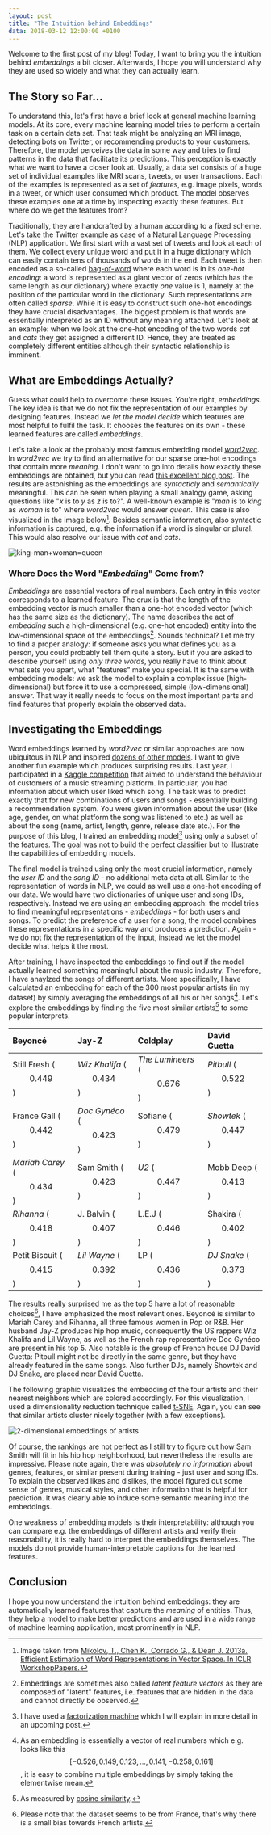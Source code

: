 ```yaml
---
layout: post
title: "The Intuition behind Embeddings"
data: 2018-03-12 12:00:00 +0100
---
```

Welcome to the first post of my blog! Today, I want to bring you the intuition behind *embeddings* a bit closer. Afterwards, I hope you will understand why they are used so widely and what they can actually learn.

## The Story so Far...

To understand this, let's first have a brief look at general machine learning models. At its core, every machine learning model tries to perform a certain task on a certain data set. That task might be analyzing an MRI image, detecting bots on Twitter, or recommending products to your customers. Therefore, the model perceives the data in some way and tries to find patterns in the data that facilitate its predictions. This perception is exactly what we want to have a closer look at. Usually, a data set consists of a huge set of individual examples like MRI scans, tweets, or user transactions. Each of the examples is represented as a set of *features*, e.g. image pixels, words in a tweet, or which user consumed which product. The model observes these examples one at a time by inspecting exactly these features. But where do we get the features from?

Traditionally, they are handcrafted by a human according to a fixed scheme. Let's take the Twitter example as case of a Natural Language Processing (NLP) application. We first start with a vast set of tweets and look at each of them. We collect every unique word and put it in a huge dictionary which can easily contain tens of thousands of words in the end. Each tweet is then encoded as a so-called [bag-of-word](https://en.wikipedia.org/wiki/Bag-of-words_model) where each word is in its *one-hot encoding*: a word is represented as a giant vector of zeros (which has the same length as our dictionary) where exactly *one* value is 1, namely at the position of the particular word in the dictionary. Such representations are often called *sparse*. While it is easy to construct such one-hot encodings they have crucial disadvantages. The biggest problem is that words are essentially interpreted as an ID without any meaning attached. Let's look at an example: when we look at the one-hot encoding of the two words *cat* and *cats* they get assigned a different ID. Hence, they are treated as completely different entities although their syntactic relationship is imminent.

## What are Embeddings Actually?

Guess what could help to overcome these issues. You're right, *embeddings*. The key idea is that we do not fix the representation of our examples by designing features. Instead we *let the model decide* which features are most helpful to fulfil the task. It chooses the features on its own - these learned features are called *embeddings*.

Let's take a look at the probably most famous embedding model [*word2vec*](https://arxiv.org/abs/1301.3781). In *word2vec* we try to find an alternative for our sparse one-hot encodings that contain more *meaning*. I don't want to go into details how exactly these embeddings are obtained, but you can read [this excellent blog post](http://www.deeplearningweekly.com/blog/demystifying-word2vec). The results are astonishing as the embeddings are *syntacticly* and *semantically* meaningful. This can be seen when playing a small analogy game, asking questions like "*x* is to *y* as *z* is to?". A well-known example is "*man* is to *king* as *woman* is to" where *word2vec* would answer *queen*. This case is also visualized in the image below[^1]. Besides semantic information, also syntactic information is captured, e.g. the information if a word is singular or plural. This would also resolve our issue with *cat* and *cats*.

![king-man+woman=queen](/blog/assets/img/embeddings/king-queen.png)

### Where Does the Word "*Embedding*" Come from?
*Embeddings* are essential vectors of real numbers. Each entry in this vector corresponds to a learned feature. The crux is that the length of the embedding vector is much smaller than a one-hot encoded vector (which has the same size as the dictionary). The name describes the act of *embedding* such a high-dimensional (e.g. one-hot encoded) entity into the low-dimensional space of the embeddings[^2]. Sounds technical? Let me try to find a proper analogy: if someone asks you what defines you as a person, you could probably tell them quite a story. But if you are asked to describe yourself using *only three words*, you really have to think about what sets you apart, what "features" make you special. It is the same with embedding models: we ask the model to explain a complex issue (high-dimensional) but force it to use a compressed, simple (low-dimensional) answer. That way it really needs to focus on the most important parts and find features that properly explain the observed data.

## Investigating the Embeddings

Word embeddings learned by *word2vec* or similar approaches are now ubiquitous in NLP and inspired [dozens of other models](https://gist.github.com/nzw0301/333afc00bd508501268fa7bf40cafe4e). I want to give another fun example which produces surprising results. Last year, I participated in a [Kaggle competition](https://www.kaggle.com/c/dsg17-online-phase) that aimed to understand the behaviour of customers of a music streaming platform. In particular, you had information about which user liked which song. The task was to predict exactly that for new combinations of users and songs - essentially building a recommendation system. You were given information about the user (like age, gender, on what platform the song was listened to etc.) as well as about the song (name, artist, length, genre, release date etc.). For the purpose of this blog, I trained an embedding model[^3] using only a subset of the features. The goal was not to build the perfect classifier but to illustrate the capabilities of embedding models.

The final model is trained using only the most crucial information, namely the *user ID* and the *song ID* - no additional meta data at all. Similar to the representation of words in NLP, we could as well use a one-hot encoding of our data. We would have two dictionaries of unique user and song IDs, respectively. Instead we are using an embedding approach: the model tries to find meaningful representations - *embeddings* - for both users and songs. To predict the preference of a user for a song, the model combines these representations in a specific way and produces a prediction. Again - we do not fix the representation of the input, instead we let the model decide what helps it the most.

After training, I have inspected the embeddings to find out if the model actually learned something meaningful about the music industry. Therefore, I have anaylzed the songs of different artists. More specifically, I have calculated an embedding for each of the 300 most popular artists (in my dataset) by simply averaging the embeddings of all his or her songs[^4]. Let's explore the embeddings by finding the five most similar artists[^5] to some popular interprets.

| Beyoncé                    | Jay-Z                     | Coldplay                    | David Guetta           |
|:---------------------------|:--------------------------|:----------------------------|:-----------------------|
| Still Fresh ($$0.449$$)    | *Wiz Khalifa* ($$0.434$$) | *The Lumineers* ($$0.676$$) | *Pitbull* ($$0.522$$)  |
| France Gall ($$0.442$$)    | *Doc Gynéco* ($$0.423$$)  | Sofiane ($$0.479$$)         | *Showtek* ($$0.447$$)  |
| *Mariah Carey* ($$0.434$$) | Sam Smith ($$0.423$$)     | *U2* ($$0.447$$)            | Mobb Deep ($$0.413$$)  |
| *Rihanna* ($$0.418$$)      | J. Balvin ($$0.407$$)     | L.E.J ($$0.446$$)           | Shakira ($$0.402$$)    |
| Petit Biscuit ($$0.415$$)  | *Lil Wayne* ($$0.392$$)   | LP ($$0.436$$)              | *DJ Snake* ($$0.373$$) |

The results really surprised me as the top 5 have a lot of reasonable choices[^6], I have emphasized the most relevant ones. Beyoncé is similar to Mariah Carey and Rihanna, all three famous women in Pop or R&B. Her husband Jay-Z produces hip hop music, consequently the US rappers Wiz Khalifa and Lil Wayne, as well as the French rap representative Doc Gynéco are present in his top 5. Also notable is the group of French house DJ David Guetta: Pitbull might not be directly in the same genre, but they have already featured in the same songs. Also further DJs, namely Showtek and DJ Snake, are placed near David Guetta.

The following graphic visualizes the embedding of the four artists and their nearest neighbors which are colored accordingly. For this visualization, I used a dimensionality reduction technique called [t-SNE](https://lvdmaaten.github.io/tsne/). Again, you can see that similar artists cluster nicely together (with a few exceptions).

![2-dimensional embeddings of artists](/blog/assets/img/embeddings/artist-embeddings.png)

Of course, the rankings are not perfect as I still try to figure out how Sam Smith will fit in his hip hop neighborhood, but nevertheless the results are impressive. Please note again, there was *absolutely no information* about genres, features, or similar present during training - just user and song IDs. To explain the observed likes and dislikes, the model figured out some sense of genres, musical styles, and other information that is helpful for prediction. It was clearly able to induce some semantic meaning into the embeddings.

One weakness of embedding models is their interpretability: although you can compare e.g. the embeddings of different artists and verify their reasonability, it is really hard to interpret the embeddings themselves. The models do not provide human-interpretable captions for the learned features.

## Conclusion

I hope you now understand the intuition behind embeddings: they are automatically learned features that capture the *meaning* of entities. Thus, they help a model to make better predictions and are used in a wide range of machine learning application, most prominently in NLP.

[^1]: Image taken from [Mikolov, T., Chen K., Corrado G., & Dean J. 2013a. Efficient Estimation of Word Representations in Vector Space. In ICLR WorkshopPapers.](http://www.aclweb.org/anthology/N13-1090)
[^2]: Embeddings are sometimes also called *latent feature vectors* as they are composed of "latent" features, i.e. features that are hidden in the data and cannot directly be observed.
[^3]: I have used a [factorization machine](http://ieeexplore.ieee.org/abstract/document/5694074/) which I will explain in more detail in an upcoming post.
[^4]: As an embedding is essentially a vector of real numbers which e.g. looks like this $$[-0.526, 0.149, 0.123, ..., 0.141, -0.258, 0.161]$$, it is easy to combine multiple embeddings by simply taking the elementwise mean.
[^5]: As measured by [cosine similarity](https://en.wikipedia.org/wiki/Cosine_similarity).
[^6]: Please note that the dataset seems to be from France, that's why there is a small bias towards French artists.
